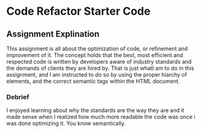 # Code Refactor Starter Code

## Assignment Explination
This assignment is all about the optimization of code, or refinement and improvement of it. The concept holds that the best, most efficient and respected code is written by developers aware of industry standards and the demands of clients they are hired by. That is just whatI am to do in this assignment, and I am instructed to do so by using the proper hiarchy of elements, and the correct semantic tags within the HTML document.

### Debrief
I enjoyed learning about why the standards are the way they are and it made sense when I realized how much more readable the code was once i was done optimizing it. You know semantically.